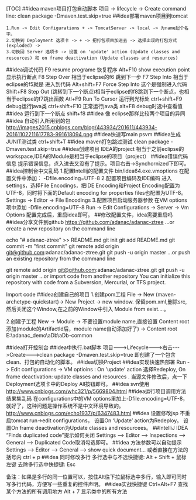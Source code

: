 [TOC]
##idea maven项目打包自动脚本
项目 -> lifecycle -> Create
command line: clean package -Dmaven.test.skip=true
##idea部署maven项目到tomcat
```
1.Run -> Edit Configurations + -> TomcatServer -> local -> 为name起个名字。
2.切换到 Deployment 选项卡 -> + -> 把打包项目加进去 -> 选择出现的打包方式(exploded) -> 
3.切换回 Server 选项卡 -> 设置 on 'update' action (Update classes and resources) 和 on frame deactivation (Update classes and resources)
```
##idea调试代码
F9            resume programe 恢复程序
Alt+F10       show execution point 显示执行断点
F8            Step Over 相当于eclipse的f6      跳到下一步
F7            Step Into 相当于eclipse的f5就是  进入到代码
Alt+shift+F7  Force Step Into 这个是强制进入代码
Shift+F8      Step Out  (跳转到下一个断点)相当于eclipse的f8跳到下一个断点，也相当于eclipse的f7跳出函数
Atl+F9        Run To Cursor 运行到光标处
ctrl+shift+F9   debug运行java类
ctrl+shift+F10  正常运行java类
alt+F8          debug时选中查看值
##idea 运行到下一个断点
shift+f8
##idea 像 eclipse那样比较两个项目的异同
##idea 自动引入所用到的包
http://images2015.cnblogs.com/blog/443934/201611/443934-20161102211617783-991618094.png
##idea快速写main
psvm
##idea生成JUNIT测试类
ctrl+shift+T
##idea maven打包跳过测试
clean package -Dmaven.test.skip=true
##idea创建项目
IDEA的project 相当于之前eclipse的workspace,IDEA的Module是相当于eclipse的项目（project）
##idea错误代码信息
提示错误信息，点入进去又没有了提示。项目右击->Synchornized下即可。
##idea控制台中文乱码
1.配置Intellij的配置文件
bin/idea64.exe.vmoptions
在配置文件中添加：
-Dfile.encoding=UTF-8
2.配置项目编码及IDE编码
进入settings，选择File Encodings，把IDE Encoding和Project Encoding配置为UTF-8，同时将下面的Default encoding for properties files也配置为UTF-8。
Settings -> Editor -> File Encodings
3.配置项目启动服务器参数
在VM options 项中添加
-Dfile.encoding=UTF-8
Run -> Edit Configurations -> Server -> Vm Options
配置完成后，重启idea即可。
##修改配置文件，idea需要重启吗
##idea分享文件到github
https://github.com/adanac/adanac-ztree
…or create a new repository on the command line

echo "# adanac-ztree" >> README.md
git init
git add README.md
git commit -m "first commit"
git remote add origin git@github.com:adanac/adanac-ztree.git
git push -u origin master
…or push an existing repository from the command line

git remote add origin git@github.com:adanac/adanac-ztree.git
git push -u origin master
…or import code from another repository
You can initialize this repository with code from a Subversion, Mercurial, or TFS project.

Import code
##idea创建自己的项目
1.创建pom工程
File -> New (maven-archetype-quickstart)-> New Project -> new window.
保留pom.xml,删除src,然后关闭这个Window,在之前的Window中引入 Module from exist....。

2.创建子工程
New -> Module -> 不要设置module name,直接设置 Content root 添加\(module的ArtifactId后，module name自动添加好了)
              -> Content root E:\adanac_demo\aDb\aDb-common

##idea打开控制台
##idea中执行.bat脚本
项目--->Lifecycle--->右击--->Create--->clean package -Dmaven.test.skip=true 即创建了一个包含clean、打包的自动化的脚本。
##idea切换Project
##idea实现快速热部署
Run -> Edit configurations -> VM optioins : On 'update' action 选择Redeploy, On frame deactivation: update classes and resources .
当源文件修改后，点一下Deployment选项卡中的Deploy All按钮即可。
##idea svn使用
http://www.cnblogs.com/whc321/p/5669804.html
##idea运行项目调用方法结果集乱码
在configurations中的VM options里加上-Dfile.encoding=UTF-8，就好了，这种问题是操作系统不是中文环境导致的。
http://www.cnblogs.com/echo1937/p/6347483.html
##idea 设置修改jsp 不重启tomcat
run->edit configurations，
设置On ‘Update’ action为Redeploy。
设置On frame deactivation为Update classes and resourcees。
##IntelliJ IDEA “Finds duplicated code”提示如何关闭
Settings —> Editor —> Inspections —> General —> Duplicated Code取消勾选即可。
##idea 方法参数可以自动提示
Settings --> Editor --> General --> show quick document...
或者直接在方法的括号内 ctrl + p 
##idea 同时修改多行
多行选中与不选快捷键: Alt + Shift + 鼠标左键
去除多行选中快捷键: Esc

备注：如果是多行的同一位置可以，按住Alt往下拉鼠标选中多行，输入即可同时写多行代码，方便写一些重复的控件声明。
##idea实战快捷键
Ctrl+Alt+F7 查找某个方法的所有调用地方
Alt + 7 显示类中的所有方法
